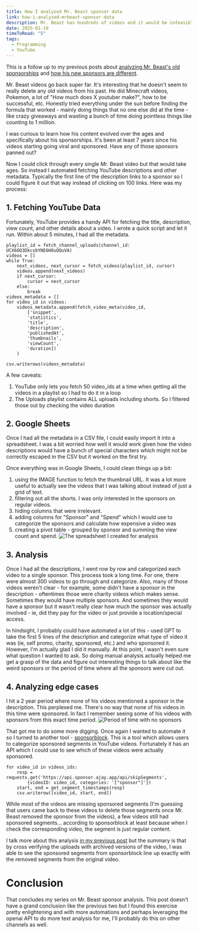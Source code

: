 ```yaml
---
title: How I analyzed Mr. Beast sponsor data
link: how-i-analyzed-mrbeast-sponsor-data
description: Mr. Beast has hundreds of videos and it would be infeasible to click through all of them manually. So I built some automations to help me with my analysis. Here's how I did it...
date: 2025-01-19
timeToRead: "5"
tags:
  - Programming
  - YouTube
---
```


This is a follow up to my previous posts about [analyzing Mr. Beast's old sponsorships](/posts/where-are-mrbeast-sponsors-now) and [how his new sponsors are different](/posts/why-does-mrbeast-cut-out-sponsors).

Mr. Beast videos go back super far. It's interesting that he doesn't seem to really delete any old videos from his past. He did Minecraft videos, Pokemon, a lot of "How much does X youtuber make?", how to be successful, etc. Honestly tried everything under the sun before finding the formula that worked - mainly doing things that no one else did at the time - like crazy giveaways and wasting a bunch of time doing pointless things like counting to 1 million.

I was curious to learn how his content evolved over the ages and specifically about his sponsorships. It's been at least 7 years since his videos starting going viral and sponsored. Have any of those sponsors panned out?

Now I could click through every single Mr. Beast video but that would take ages. So instead I automated fetching YouTube descriptions and other metadata. Typically the first line of the description links to a sponsor so I could figure it out that way instead of clicking on 100 links. Here was my process:
## 1. Fetching YouTube Data
Fortunately, YouTube provides a handy API for fetching the title, description, view count, and other details about a video. I wrote a quick script and let it run. Within about 5 minutes, I had all the metadata.
```
playlist_id = fetch_channel_uploads(channel_id: UCX6OQ3DkcsbYNE6H8uQQuVA)
videos = []
while True:
	next_videos, next_cursor = fetch_videos(playlist_id, cursor)
	videos.append(next_videos)
	if next_cursor:
		cursor = next_cursor
	else:
		break
videos_metadata = []
for video_id in videos:
	videos_metadata.append(fetch_video_meta(video_id, 
		['snippet', 
		'statistics',
		'title',
		'description',
		'publishedAt',
		'thumbnails',
		'viewCount',
		'duration])
	)

csv.writerows(videos_metadata)
```

A few caveats:
1. YouTube only lets you fetch 50 video_ids at a time when getting all the videos in a playlist so I had to do it in a loop
2. The Uploads playlist contains ALL uploads including shorts. So I filtered those out by checking the video duration
## 2. Google Sheets
Once I had all the metadata in a CSV file, I could easily import it into a spreadsheet. I was a bit worried how well it would work given how the video descriptions would have a bunch of special characters which might not be correctly escaped in the CSV but it worked on the first try.

Once everything was in Google Sheets, I could clean things up a bit:
1. using the IMAGE function to fetch the thumbnail URL. It was a lot more useful to actually see the videos that I was talking about instead of just a grid of text.
2. filtering out all the shorts. I was only interested in the sponsors on regular videos.
3. hiding columns that were irrelevant.
4. adding columns for "Sponsor" and "Spend" which I would use to categorize the sponsors and calculate how expensive a video was
5. creating a pivot table - grouped by sponsor and summing the view count and spend.
![The spreadsheet I created for analysis](/posts/how-i-analyzed-mrbeast-sponsor-data/spreadsheet.png)
## 3. Analysis
Once I had all the descriptions, I went row by row and categorized each video to a single sponsor. This process took a long time. For one, there were almost 300 videos to go through and categorize. Also, many of those videos weren't clear - for example, some didn't have a sponsor in the description - oftentimes those were charity videos which makes sense. Sometimes they would have multiple sponsors. And sometimes they would have a sponsor but it wasn't really clear how much the sponsor was actually involved - ie, did they pay for the video or just provide a location/special access.

In hindsight, I probably could have automated a lot of this - used GPT to take the first 5 lines of the description and categorize what type of video it was (ie, self promo, charity, sponsored, etc.) and who sponsored it. However, I'm actually glad I did it manually. At this point, I wasn't even sure what question I wanted to ask. So doing manual analysis actually helped me get a grasp of the data and figure out interesting things to talk about like the weird sponsors or the period of time where all the sponsors were cut out.
## 4. Analyzing edge cases
I hit a 2 year period where none of his videos mentioned a sponsor in the description. This perplexed me. There's no way that none of his videos in this time were sponsored. In fact I remember seeing some of his videos with sponsors from this exact time period.
![Period of time with no sponsors](/posts/how-i-analyzed-mrbeast-sponsor-data/no_sponsors.png)

That got me to do some more digging. Once again I wanted to automate it so I turned to another tool - [sponsorblock](https://sponsor.ajay.app/). This is a tool which allows users to categorize sponsored segments in YouTube videos. Fortunately it has an API which I could use to see which of these videos were actually sponsored.
```
for video_id in videos_ids:
	resp = requests.get('https://api.sponsor.ajay.app/api/skipSegments',
		{videoID: video_id, categories: '["sponsor"]'})
	start, end = get_segment_timestamps(resp)
	csv.writerow([video_id, start, end])
```

While most of the videos are missing sponsored segments (I'm guessing that users came back to these videos to delete those segments once Mr. Beast removed the sponsor from the videos), a few videos still had sponsored segments... according to sponsorblock at least because when I check the corresponding video, the segment is just regular content.

I talk more about this analysis [in my previous post](/posts/why-does-mrbeast-cut-out-sponsors#cutting-sponsors-out-of-his-videos) but the summary is that by cross verifying the uploads with archived versions of the video, I was able to see the sponsored segments from sponsorblock line up exactly with the removed segments from the original video.
# Conclusion
That concludes my series on Mr. Beast sponsor analysis. This post doesn't have a grand conclusion like the previous two but I found this exercise pretty enlightening and with more automations and perhaps leveraging the openai API to do more text analysis for me, I'll probably do this on other channels as well.